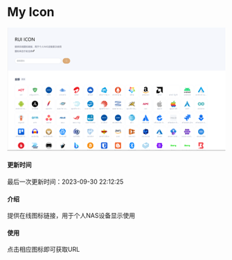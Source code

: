 # My Icon
![Preview](preview.png)
#### 更新时间
最后一次更新时间：2023-09-30 22:12:25
#### 介绍
提供在线图标链接，用于个人NAS设备显示使用

#### 使用
点击相应图标即可获取URL



